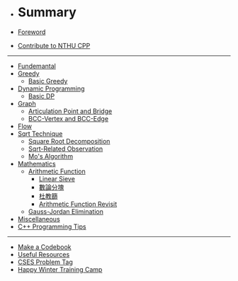 - # Summary

- [Foreword](others/foreword.md)
- [Contribute to NTHU CPP](others/contribution.md)

---

- [Fundemantal]()
- [Greedy](greedy/intro.md)
  - [Basic Greedy](greedy/basic.md)
- [Dynamic Programming]()
  - [Basic DP]()
- [Graph]()
  - [Articulation Point and Bridge](graph/introduction_to_AP_bridge.md)
  - [BCC-Vertex and BCC-Edge](graph/introduction_to_BCC.md)
- [Flow]()
- [Sqrt Technique](sqrt/intro.md)
  - [Square Root Decomposition](sqrt/sqrt_decomposition.md)
  - [Sqrt-Related Observation]()
  - [Mo's Algorithm]()
- [Mathematics](math/intro.md)
  - [Arithmetic Function](math/introduction_to_arithmetic_function.md)
    - [Linear Sieve](math/linear_sieve.md)
    - [數論分塊](math/sqrt_decomposition.md)
    - [杜教篩](math/du_sieve.md)
    - [Arithmetic Function Revisit](math/revisit_arithmetic_function.md)
  - [Gauss-Jordan Elimination](math/gauss-jordan_elimination.md)
- [Miscellaneous]()
- [C++ Programming Tips]()

---

- [Make a Codebook](others/codebook.md)
- [Useful Resources](others/useful_resources.md)
- [CSES Problem Tag]()
- [Happy Winter Training Camp](others/hwtc.md)
